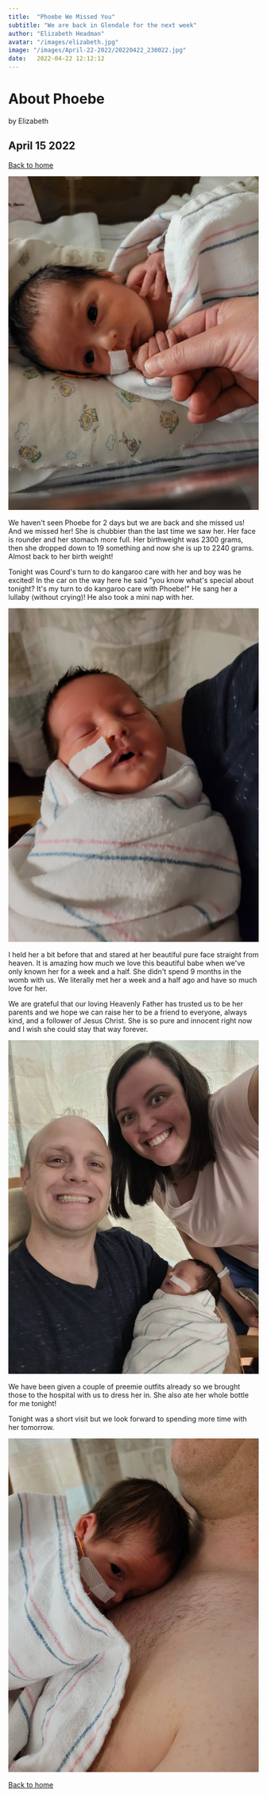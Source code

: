```yaml
---
title:  "Phoebe We Missed You"
subtitle: "We are back in Glendale for the next week"
author: "Elizabeth Headman"
avatar: "/images/elizabeth.jpg"
image: "/images/April-22-2022/20220422_230022.jpg"
date:   2022-04-22 12:12:12
---
```


# About Phoebe
by Elizabeth

## April 15 2022

[Back to home](/)

![First Family Photo](/images/April-22-2022/20220422_230022.jpg)

We haven't seen Phoebe for 2 days but we are back and she missed us!  And we missed her! She is chubbier than the last time we saw her.  Her face is rounder and her stomach more full.  Her birthweight was 2300 grams, then she dropped down to 19 something and now she is up to 2240 grams.  Almost back to her birth weight! 

Tonight was Courd's turn to do kangaroo care with her and boy was he excited! In the car on the way here he said "you know what's special about tonight? It's my turn to do kangaroo care with Phoebe!"  He sang her a lullaby (without crying)!  He also took a mini nap with her.  

![photo](/images/April-22-2022/20220422_205328.jpg)

I held her a bit before that and stared at her beautiful pure face straight from heaven.  It is amazing how much we love this beautiful babe when we've only known her for a week and a half.  She didn't spend 9 months in the womb with us.  We literally met her a week and a half ago and have so much love for her. 

We are grateful that our loving Heavenly Father has trusted us to be her parents and we hope we can raise her to be a friend to everyone, always kind, and a follower of Jesus Christ.  She is so pure and innocent right now and I wish she could stay that way forever. 

![photo](/images/April-22-2022/20220422_210837.jpg)

We have been given a couple of preemie outfits already so we brought those to the hospital with us to dress her in.  She also ate her whole bottle for me tonight! 

Tonight was a short visit but we look forward to spending more time with her tomorrow.

![photo](/images/April-22-2022/20220422_213109.jpg)


[Back to home](/)
